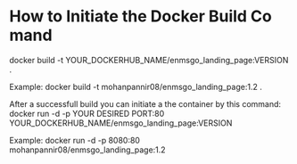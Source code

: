 # How to Initiate the Docker Build Co mand

docker build -t YOUR_DOCKERHUB_NAME/enmsgo_landing_page:VERSION .

Example:
docker build -t mohanpannir08/enmsgo_landing_page:1.2 .


After a successfull build you can initiate a the container by this command:
docker run -d -p YOUR DESIRED PORT:80 YOUR_DOCKERHUB_NAME/enmsgo_landing_page:VERSION

Example:
docker run -d -p 8080:80 mohanpannir08/enmsgo_landing_page:1.2